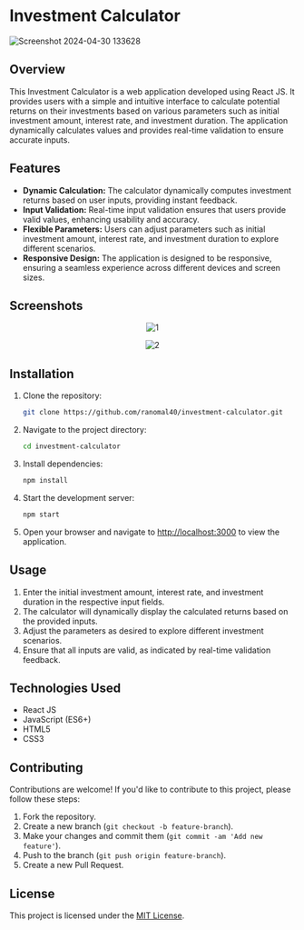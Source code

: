 # Investment Calculator

![Screenshot 2024-04-30 133628](https://github.com/ranomal40/investment-calculator/assets/160716240/fee836c8-4c91-4acd-946b-dd41ae3533af)


## Overview
This Investment Calculator is a web application developed using React JS. It provides users with a simple and intuitive interface to calculate potential returns on their investments based on various parameters such as initial investment amount, interest rate, and investment duration. The application dynamically calculates values and provides real-time validation to ensure accurate inputs.

## Features
- **Dynamic Calculation:** The calculator dynamically computes investment returns based on user inputs, providing instant feedback.
- **Input Validation:** Real-time input validation ensures that users provide valid values, enhancing usability and accuracy.
- **Flexible Parameters:** Users can adjust parameters such as initial investment amount, interest rate, and investment duration to explore different scenarios.
- **Responsive Design:** The application is designed to be responsive, ensuring a seamless experience across different devices and screen sizes.

## Screenshots

<div align='center'>
  
![1](https://github.com/ranomal40/investment-calculator/assets/160716240/3aae5466-a3b2-4e03-888b-85e056c6124f)

![2](https://github.com/ranomal40/investment-calculator/assets/160716240/f9a12b3b-db2c-44a5-8550-ba476865258c)

</div>



## Installation
1. Clone the repository:
   ```bash
   git clone https://github.com/ranomal40/investment-calculator.git
   ```
2. Navigate to the project directory:
   ```bash
   cd investment-calculator
   ```
3. Install dependencies:
   ```bash
   npm install
   ```
4. Start the development server:

   ```bash
   npm start
   ```
5. Open your browser and navigate to [http://localhost:3000](http://localhost:3000) to view the application.

## Usage
1. Enter the initial investment amount, interest rate, and investment duration in the respective input fields.
2. The calculator will dynamically display the calculated returns based on the provided inputs.
3. Adjust the parameters as desired to explore different investment scenarios.
4. Ensure that all inputs are valid, as indicated by real-time validation feedback.

## Technologies Used
- React JS
- JavaScript (ES6+)
- HTML5
- CSS3

## Contributing
Contributions are welcome! If you'd like to contribute to this project, please follow these steps:
1. Fork the repository.
2. Create a new branch (`git checkout -b feature-branch`).
3. Make your changes and commit them (`git commit -am 'Add new feature'`).
4. Push to the branch (`git push origin feature-branch`).
5. Create a new Pull Request.

## License
This project is licensed under the [MIT License](LICENSE).
